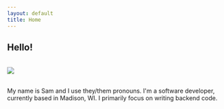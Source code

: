 ```yaml
---
layout: default
title: Home
---
```


<h2>Hello!</h2>
<br>
<div >
<img src="{{ site.baseurl }}public/Pharos.jpg"/>
</div>
<br>
<p>My name is Sam and I use they/them pronouns. I'm a software developer, currently based in Madison, WI. 
I primarily focus on writing backend code.</p>